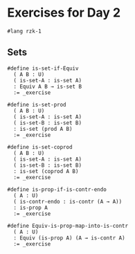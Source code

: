 # Exercises for Day 2

```rzk
#lang rzk-1
```

## Sets

```{exercise . rzk}
#define is-set-if-Equiv
  ( A B : U)
  ( is-set-A : is-set A)
  : Equiv A B → is-set B
  := _exercise
```

```{exercise . rzk}
#define is-set-prod
  ( A B : U)
  ( is-set-A : is-set A)
  ( is-set-B : is-set B)
  : is-set (prod A B)
  := _exercise
```

```{exercise . rzk}
#define is-set-coprod
  ( A B : U)
  ( is-set-A : is-set A)
  ( is-set-B : is-set B)
  : is-set (coprod A B)
  := _exercise
```

```{exercise . rzk}
#define is-prop-if-is-contr-endo
  ( A : U)
  ( is-contr-endo : is-contr (A → A))
  : is-prop A
  := _exercise
```

```{exercise . rzk}
#define Equiv-is-prop-map-into-is-contr
  ( A : U)
  : Equiv (is-prop A) (A → is-contr A)
  := _exercise
```
